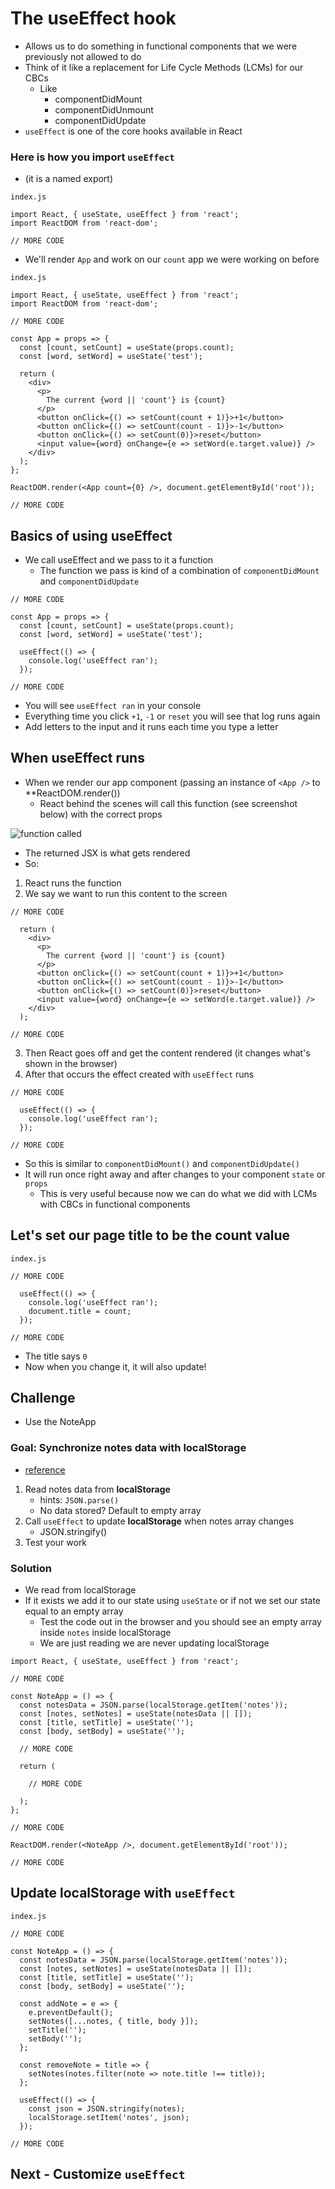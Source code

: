 # The useEffect hook
* Allows us to do something in functional components that we were previously not allowed to do
* Think of it like a replacement for Life Cycle Methods (LCMs) for our CBCs
    - Like
        + componentDidMount
        + componentDidUnmount
        + componentDidUpdate
* `useEffect` is one of the core hooks available in React

### Here is how you import `useEffect`
* (it is a named export)

`index.js`

```
import React, { useState, useEffect } from 'react';
import ReactDOM from 'react-dom';

// MORE CODE
```

* We'll render `App` and work on our `count` app we were working on before

`index.js`

```
import React, { useState, useEffect } from 'react';
import ReactDOM from 'react-dom';

// MORE CODE

const App = props => {
  const [count, setCount] = useState(props.count);
  const [word, setWord] = useState('test');

  return (
    <div>
      <p>
        The current {word || 'count'} is {count}
      </p>
      <button onClick={() => setCount(count + 1)}>+1</button>
      <button onClick={() => setCount(count - 1)}>-1</button>
      <button onClick={() => setCount(0)}>reset</button>
      <input value={word} onChange={e => setWord(e.target.value)} />
    </div>
  );
};

ReactDOM.render(<App count={0} />, document.getElementById('root'));

// MORE CODE
```

## Basics of using useEffect
* We call useEffect and we pass to it a function
    - The function we pass is kind of a combination of `componentDidMount` and `componentDidUpdate`

```
// MORE CODE

const App = props => {
  const [count, setCount] = useState(props.count);
  const [word, setWord] = useState('test');

  useEffect(() => {
    console.log('useEffect ran');
  });

// MORE CODE
```

* You will see `useEffect ran` in your console
* Everything time you click `+1`, `-1` or `reset` you will see that log runs again
* Add letters to the input and it runs each time you type a letter

## When useEffect runs
* When we render our app component (passing an instance of `<App />` to **ReactDOM.render())
    - React behind the scenes will call this function (see screenshot below) with the correct props

![function called](https://i.imgur.com/VDW1qmD.png)

* The returned JSX is what gets rendered
* So:

1. React runs the function
2. We say we want to run this content to the screen

```
// MORE CODE

  return (
    <div>
      <p>
        The current {word || 'count'} is {count}
      </p>
      <button onClick={() => setCount(count + 1)}>+1</button>
      <button onClick={() => setCount(count - 1)}>-1</button>
      <button onClick={() => setCount(0)}>reset</button>
      <input value={word} onChange={e => setWord(e.target.value)} />
    </div>
  );

// MORE CODE
```

3. Then React goes off and get the content rendered (it changes what's shown in the browser)
4. After that occurs the effect created with `useEffect` runs

```
// MORE CODE

  useEffect(() => {
    console.log('useEffect ran');
  });

// MORE CODE
```

* So this is similar to `componentDidMount()` and `componentDidUpdate()`
* It will run once right away and after changes to your component `state` or `props`
    - This is very useful because now we can do what we did with LCMs with CBCs in functional components

## Let's set our page title to be the count value
`index.js`

```
// MORE CODE

  useEffect(() => {
    console.log('useEffect ran');
    document.title = count;
  });

// MORE CODE
```

* The title says `0`
* Now when you change it, it will also update!

## Challenge
* Use the NoteApp

### Goal: Synchronize notes data with localStorage
* [reference](../01-part-foundation-react/05-stateless-func-components/45-saving-loading-options-data.md)
1. Read notes data from **localStorage**
    * hints: `JSON.parse()`
    * No data stored? Default to empty array
2. Call `useEffect` to update **localStorage** when notes array changes
    * JSON.stringify()
3. Test your work

### Solution
* We read from localStorage
* If it exists we add it to our state using `useState` or if not we set our state equal to an empty array
    - Test the code out in the browser and you should see an empty array inside `notes` inside localStorage
    - We are just reading we are never updating localStorage

```
import React, { useState, useEffect } from 'react';

// MORE CODE

const NoteApp = () => {
  const notesData = JSON.parse(localStorage.getItem('notes'));
  const [notes, setNotes] = useState(notesData || []);
  const [title, setTitle] = useState('');
  const [body, setBody] = useState('');

  // MORE CODE

  return (

    // MORE CODE

  );
};

// MORE CODE

ReactDOM.render(<NoteApp />, document.getElementById('root'));

// MORE CODE
```

## Update localStorage with `useEffect`
`index.js`

```
// MORE CODE

const NoteApp = () => {
  const notesData = JSON.parse(localStorage.getItem('notes'));
  const [notes, setNotes] = useState(notesData || []);
  const [title, setTitle] = useState('');
  const [body, setBody] = useState('');

  const addNote = e => {
    e.preventDefault();
    setNotes([...notes, { title, body }]);
    setTitle('');
    setBody('');
  };

  const removeNote = title => {
    setNotes(notes.filter(note => note.title !== title));
  };

  useEffect(() => {
    const json = JSON.stringify(notes);
    localStorage.setItem('notes', json);
  });

// MORE CODE
```

## Next - Customize `useEffect`
